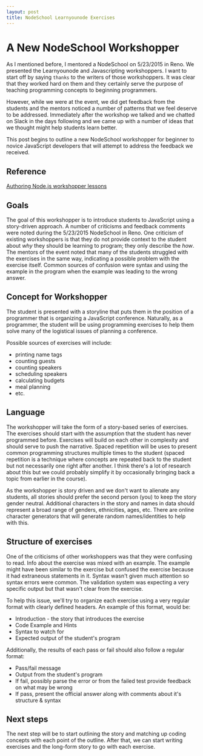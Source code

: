```yaml
---
layout: post
title: NodeSchool Learnyounode Exercises
---
```


# A New NodeSchool Workshopper

As I mentioned before, I mentored a NodeSchool on 5/23/2015 in Reno.  We presented the Learnyounode and Javascripting
workshoppers.  I want to start off by saying `thanks` to the writers of those workshoppers.  It was clear that they
worked hard on them and they certainly serve the purpose of teaching programming concepts to beginning programmers.

However, while we were at the event, we did get feedback from the students and the mentors noticed a number of patterns
that we feel deserve to be addressed.  Immediately after the workshop we talked and we chatted on Slack in the days
following and we came up with a number of ideas that we thought might help students learn better.

This post begins to outline a new NodeSchool workshopper for beginner to novice JavaScript developers that will attempt
to address the feedback we received.

## Reference
[Authoring Node.js workshopper lessons](http://lin-clark.com/blog/2014/07/01/authoring-nodejs-workshopper-lessons/)

## Goals
The goal of this workshopper is to introduce students to JavaScript using a story-driven approach.  A number of criticisms
and feedback comments were noted during the 5/23/2015 NodeSchool in Reno.  One criticism of existing workshoppers is that 
they do not provide 
context to the student about *why* they should be learning to program; they only describe the *how*.  The mentors of
the event noted that many of the students struggled with the exercises in the same way, indicating a possible problem
with the exercise itself.  Common sources of confusion were syntax and using the example in the program when the example
was leading to the wrong answer.

## Concept for Workshopper
The student is presented with a storyline that puts them in the position of a programmer that is organizing a 
JavaScript conference.  Naturally, as a programmer, the student will be using programming exercises to help them solve
many of the logistical issues of planning a conference.  

Possible sources of exercises will include:  
* printing name tags  
* counting guests  
* counting speakers  
* scheduling speakers  
* calculating budgets  
* meal planning  
* etc.

## Language
The workshopper will take the form of a story-based series of exercises.  The exercises should start with the assumption
that the student has never programmed before.  Exercises will build on each other in complexity and should serve to push
the narrative.  Spaced repetition will be uses to present common programming structures multiple times to the student 
(spaced repetition is a technique where concepts are repeated back to the student but not necessarily one right after another.
I think there's a lot of research about this but we could probably simplify it by occasionally bringing back a topic from
earlier in the course).

As the workshopper is story driven and we don't want to alienate any students, all stories should prefer the second person
(you) to keep the story gender neutral.  Additional characters in the story and names in data should represent a broad range of genders,
ethnicities, ages, etc.  There are online character generators that will generate random names/identities to help with
this.

## Structure of exercises
One of the criticisms of other workshoppers was that they were confusing to read.  Info about the exercise was mixed with
an example.  The example might have been similar to the exercise but confused the exercise because it had extraneous
statements in it.  Syntax wasn't given much attention so syntax errors were common.  The validation system was expecting
a very specific output but that wasn't clear from the exercise.

To help this issue, we'll try to organize each exercise using a very regular format with clearly defined headers.  An
example of this format, would be:  
* Introduction - the story that introduces the exercise  
* Code Example and Hints  
* Syntax to watch for  
* Expected output of the student's program  

Additionally, the results of each pass or fail should also follow a regular format:  
* Pass/fail message  
* Output from the student's program  
* If fail, possibly parse the error or from the failed test provide feedback on what may be wrong  
* If pass, present the official answer along with comments about it's structure & syntax

## Next steps
The next step will be to start outlining the story and matching up coding concepts with each point of the outline.
After that, we can start writing exercises and the long-form story to go with each exercise.